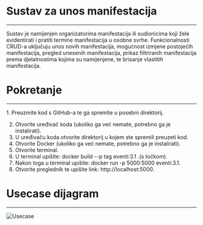 <h1>Sustav za unos manifestacija</h1>
<hr/>
  
<p>Sustav je namijenjen organizatorima manifestacija ili sudionicima koji žele evidentirati i pratiti termine manifestacija u osobne svrhe. Funkcionalnosti CRUD-a uključuju unos novih manifestacija, mogućnost izmjene postojećih manifestacija, pregled unesenih manifestacija, prikaz filtriranih manifestacija prema djelatnostima kojima su namijenjene, te brisanje vlastitih manifestacija.</p>

<h1>Pokretanje</h1>
<hr/>

<p>
1. Preuzmite kod s GitHub-a te ga spremite u posebni direktorij.<br>

2. Otvorite uređivač koda (ukoliko ga već nemate, potrebno ga je instalirati).<br>
3. U uređivaču koda otvorite direktorij u kojem ste spremili preuzeti kod.<br>
4. Otvorite Docker (ukoliko ga već nemate, potrebno ga je instalirati).<br>
5. Otvorite terminal.<br>
6. U terminal upišite: docker build --p tag eventi:3.1 .(s točkom).<br>
7. Nakon toga u terminal upišite: docker run -p 5000:5000 eventi:3.1.<br>
8. Otvorite preglednik te upišite link: http://localhost:5000.<br>
</p>

<h1>Usecase dijagram</h1>
<hr/>

![Usecase](https://github.com/user-attachments/assets/0504ea5e-49a9-4c9f-8b05-feadb8f42465)
